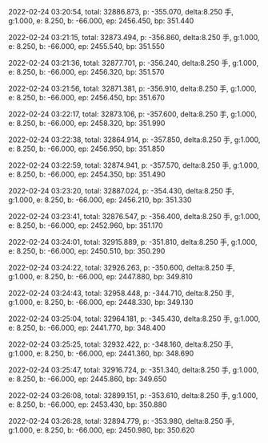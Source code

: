 2022-02-24 03:20:54, total: 32886.873, p: -355.070, delta:8.250 手, g:1.000, e: 8.250, b: -66.000, ep: 2456.450, bp: 351.440

2022-02-24 03:21:15, total: 32873.494, p: -356.860, delta:8.250 手, g:1.000, e: 8.250, b: -66.000, ep: 2455.540, bp: 351.550

2022-02-24 03:21:36, total: 32877.701, p: -356.240, delta:8.250 手, g:1.000, e: 8.250, b: -66.000, ep: 2456.320, bp: 351.570

2022-02-24 03:21:56, total: 32871.381, p: -356.910, delta:8.250 手, g:1.000, e: 8.250, b: -66.000, ep: 2456.450, bp: 351.670

2022-02-24 03:22:17, total: 32873.106, p: -357.600, delta:8.250 手, g:1.000, e: 8.250, b: -66.000, ep: 2458.320, bp: 351.990

2022-02-24 03:22:38, total: 32864.914, p: -357.850, delta:8.250 手, g:1.000, e: 8.250, b: -66.000, ep: 2456.950, bp: 351.850

2022-02-24 03:22:59, total: 32874.941, p: -357.570, delta:8.250 手, g:1.000, e: 8.250, b: -66.000, ep: 2454.350, bp: 351.490

2022-02-24 03:23:20, total: 32887.024, p: -354.430, delta:8.250 手, g:1.000, e: 8.250, b: -66.000, ep: 2456.210, bp: 351.330

2022-02-24 03:23:41, total: 32876.547, p: -356.400, delta:8.250 手, g:1.000, e: 8.250, b: -66.000, ep: 2452.960, bp: 351.170

2022-02-24 03:24:01, total: 32915.889, p: -351.810, delta:8.250 手, g:1.000, e: 8.250, b: -66.000, ep: 2450.510, bp: 350.290

2022-02-24 03:24:22, total: 32926.263, p: -350.600, delta:8.250 手, g:1.000, e: 8.250, b: -66.000, ep: 2447.880, bp: 349.810

2022-02-24 03:24:43, total: 32958.448, p: -344.710, delta:8.250 手, g:1.000, e: 8.250, b: -66.000, ep: 2448.330, bp: 349.130

2022-02-24 03:25:04, total: 32964.181, p: -345.430, delta:8.250 手, g:1.000, e: 8.250, b: -66.000, ep: 2441.770, bp: 348.400

2022-02-24 03:25:25, total: 32932.422, p: -348.160, delta:8.250 手, g:1.000, e: 8.250, b: -66.000, ep: 2441.360, bp: 348.690

2022-02-24 03:25:47, total: 32916.724, p: -351.340, delta:8.250 手, g:1.000, e: 8.250, b: -66.000, ep: 2445.860, bp: 349.650

2022-02-24 03:26:08, total: 32899.151, p: -353.610, delta:8.250 手, g:1.000, e: 8.250, b: -66.000, ep: 2453.430, bp: 350.880

2022-02-24 03:26:28, total: 32894.779, p: -353.980, delta:8.250 手, g:1.000, e: 8.250, b: -66.000, ep: 2450.980, bp: 350.620